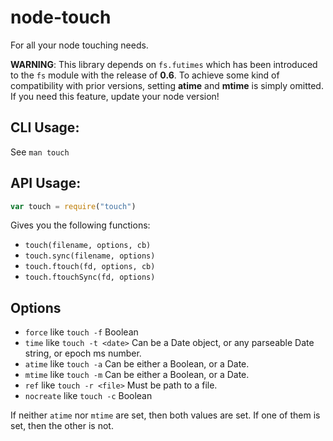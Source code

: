 # node-touch

For all your node touching needs.

__WARNING__: This library depends on `fs.futimes` which has been
introduced to the `fs` module with the release of __0.6__. To achieve
some kind of compatibility with prior versions, setting __atime__ and
__mtime__ is simply omitted. If you need this feature, update your node
version!

## CLI Usage:

See `man touch`

## API Usage:

```javascript
var touch = require("touch")
```

Gives you the following functions:

* `touch(filename, options, cb)`
* `touch.sync(filename, options)`
* `touch.ftouch(fd, options, cb)`
* `touch.ftouchSync(fd, options)`

## Options

* `force` like `touch -f` Boolean
* `time` like `touch -t <date>` Can be a Date object, or any parseable
  Date string, or epoch ms number.
* `atime` like `touch -a` Can be either a Boolean, or a Date.
* `mtime` like `touch -m` Can be either a Boolean, or a Date.
* `ref` like `touch -r <file>` Must be path to a file.
* `nocreate` like `touch -c` Boolean

If neither `atime` nor `mtime` are set, then both values are set.  If
one of them is set, then the other is not.
